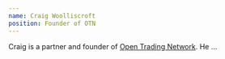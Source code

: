 ```yaml
---
name: Craig Woolliscroft
position: Founder of OTN
---
```

Craig is a partner and founder of [Open Trading Network](https://docs.opentrading.net). He ...